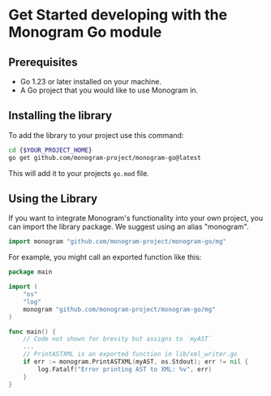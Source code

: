 # Get Started developing with the Monogram Go module

## Prerequisites

- Go 1.23 or later installed on your machine.
- A Go project that you would like to use Monogram in.

## Installing the library

To add the library to your project use this command:

```sh
cd {$YOUR_PROJECT_HOME}
go get github.com/monogram-project/monogram-go@latest
```

This will add it to your projects `go.mod` file.


## Using the Library

If you want to integrate Monogram's functionality into your own project, you can import the library package. We suggest using an alias "monogram".

```go
import monogram "github.com/monogram-project/monogram-go/mg"
```

For example, you might call an exported function like this:

```go
package main

import (
    "os"
    "log"
    monogram "github.com/monogram-project/monogram-go/mg"
)

func main() {
    // Code not shown for brevity but assigns to `myAST`
    ...
    // PrintASTXML is an exported function in lib/xml_writer.go
    if err := monogram.PrintASTXML(myAST, os.Stdout); err != nil {
        log.Fatalf("Error printing AST to XML: %v", err)
    }
}
```
